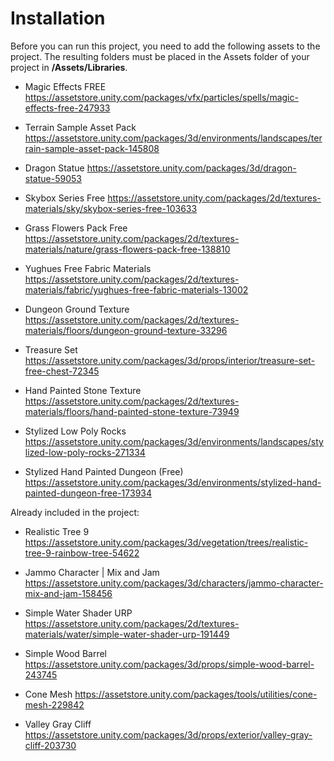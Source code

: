 # Installation

Before you can run this project, you need to add the following assets to the project.
The resulting folders must be placed in the Assets folder of your project in **/Assets/Libraries**.

- Magic Effects FREE
https://assetstore.unity.com/packages/vfx/particles/spells/magic-effects-free-247933

- Terrain Sample Asset Pack
https://assetstore.unity.com/packages/3d/environments/landscapes/terrain-sample-asset-pack-145808

- Dragon Statue
https://assetstore.unity.com/packages/3d/dragon-statue-59053

- Skybox Series Free
https://assetstore.unity.com/packages/2d/textures-materials/sky/skybox-series-free-103633

- Grass Flowers Pack Free
https://assetstore.unity.com/packages/2d/textures-materials/nature/grass-flowers-pack-free-138810

- Yughues Free Fabric Materials
https://assetstore.unity.com/packages/2d/textures-materials/fabric/yughues-free-fabric-materials-13002

- Dungeon Ground Texture 
https://assetstore.unity.com/packages/2d/textures-materials/floors/dungeon-ground-texture-33296

- Treasure Set
https://assetstore.unity.com/packages/3d/props/interior/treasure-set-free-chest-72345

- Hand Painted Stone Texture
https://assetstore.unity.com/packages/2d/textures-materials/floors/hand-painted-stone-texture-73949

- Stylized Low Poly Rocks
https://assetstore.unity.com/packages/3d/environments/landscapes/stylized-low-poly-rocks-271334

- Stylized Hand Painted Dungeon (Free)
https://assetstore.unity.com/packages/3d/environments/stylized-hand-painted-dungeon-free-173934

Already included in the project:

- Realistic Tree 9
https://assetstore.unity.com/packages/3d/vegetation/trees/realistic-tree-9-rainbow-tree-54622

- Jammo Character | Mix and Jam
https://assetstore.unity.com/packages/3d/characters/jammo-character-mix-and-jam-158456

- Simple Water Shader URP
https://assetstore.unity.com/packages/2d/textures-materials/water/simple-water-shader-urp-191449

- Simple Wood Barrel
https://assetstore.unity.com/packages/3d/props/simple-wood-barrel-243745

- Cone Mesh
https://assetstore.unity.com/packages/tools/utilities/cone-mesh-229842

- Valley Gray Cliff
https://assetstore.unity.com/packages/3d/props/exterior/valley-gray-cliff-203730